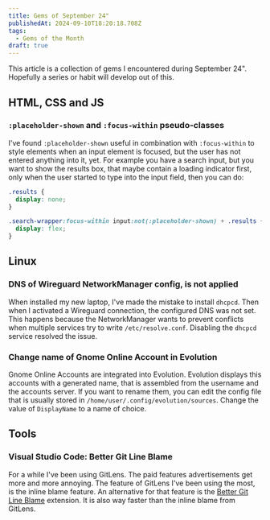 ```yaml
---
title: Gems of September 24"
publishedAt: 2024-09-10T18:20:18.708Z
tags:
  - Gems of the Month
draft: true
---
```


This article is a collection of gems I encountered during September 24". Hopefully a series or habit will develop out of this.

## HTML, CSS and JS

### `:placeholder-shown` and `:focus-within` pseudo-classes

I've found `:placeholder-shown` useful in combination with `:focus-within` to style elements when an input element is focused, but the user has not entered anything into it, yet. For example you have a search input, but you want to show the results box, that maybe contain a loading indicator first, only when the user started to type into the input field, then you can do:

```css
.results {
  display: none;
}

.search-wrapper:focus-within input:not(:placeholder-shown) + .results {
  display: flex;
}
```

## Linux

### DNS of Wireguard NetworkManager config, is not applied

When installed my new laptop, I've made the mistake to install `dhcpcd`. Then when I activated a Wireguard connection, the configured DNS was not set. This happens because the NetworkManager wants to prevent conflicts when multiple services try to write `/etc/resolve.conf`. Disabling the `dhcpcd` service resolved the issue.

### Change name of Gnome Online Account in Evolution

Gnome Online Accounts are integrated into Evolution. Evolution displays this accounts with a generated name, that is assembled from the username and the accounts server. If you want to rename them, you can edit the config file that is usually stored in `/home/user/.config/evolution/sources`. Change the value of `DisplayName` to a name of choice.

## Tools

### Visual Studio Code: Better Git Line Blame

For a while I've been using GitLens. The paid features advertisements get more and more annoying. The feature of GitLens I've been using the most, is the inline blame feature. An alternative for that feature is the  [Better Git Line Blame](https://marketplace.visualstudio.com/items?itemName=mk12.better-git-line-blame) extension. It is also way faster than the inline blame from GitLens.
